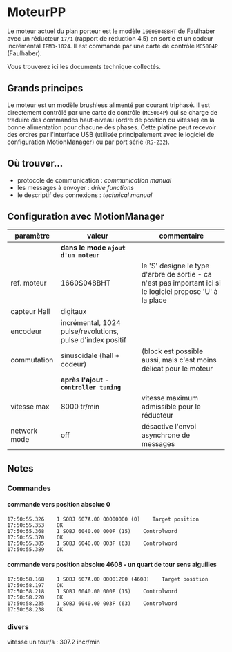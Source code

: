 # MoteurPP

Le moteur actuel du plan porteur est le modèle `1660S048BHT` de Faulhaber avec un réducteur `17/1` (rapport de réduction 4.5) en sortie et un codeur incrémental `IEM3-1024`. Il est commandé par une carte de contrôle `MC5004P` (Faulhaber).

Vous trouverez ici les documents technique collectés.

## Grands principes

Le moteur est un modèle brushless alimenté par courant triphasé. Il est directement contrôlé par une carte de contrôle (`MC5004P`) qui se charge de traduire des commandes haut-niveau (ordre de position ou vitesse) en la bonne alimentation pour chacune des phases.
Cette platine peut recevoir des ordres par l'interface USB (utilisée principalement avec le logiciel de configuration MotionManager) ou par port série (`RS-232`).

## Où trouver...

- protocole de communication : *communication manual*
- les messages à envoyer : *drive functions*
- le descriptif des connexions : *technical manual*


## Configuration avec MotionManager

| paramètre    | valeur                                                     | commentaire                                                                                                 |
| ------------ | ---------------------------------------------------------- | ----------------------------------------------------------------------------------------------------------- |
|              | **dans le mode `ajout d'un moteur`**                       |                                                                                                             |
| ref. moteur  | 1660S048BHT                                                | le 'S' designe le type d'arbre de sortie - ca n'est pas important ici si le logiciel propose 'U' à la place |
| capteur Hall | digitaux                                                   |                                                                                                             |
| encodeur     | incrémental, 1024 pulse/revolutions, pulse d'index positif |                                                                                                             |
| commutation  | sinusoidale (hall + codeur)                                | (block est possible aussi, mais c'est moins délicat pour le moteur                                          |
|              | **après l'ajout - `controller tuning`**                    |                                                                                                             |
| vitesse max  | 8000 tr/min                                                | vitesse maximum admissible pour le réducteur                                                                |
| network mode | off                                                        | désactive l'envoi asynchrone de messages                                                                    |

## Notes

### Commandes

#### commande vers position absolue 0

```tsv
17:50:55.326    1 SOBJ 607A.00 00000000 (0)    Target position
17:50:55.353    OK
17:50:55.368    1 SOBJ 6040.00 000F (15)    Controlword
17:50:55.370    OK
17:50:55.385    1 SOBJ 6040.00 003F (63)    Controlword
17:50:55.389    OK
```

#### commande vers position absolue 4608 - un quart de tour sens aiguilles

```tsv
17:50:58.168    1 SOBJ 607A.00 00001200 (4608)    Target position
17:50:58.197    OK
17:50:58.218    1 SOBJ 6040.00 000F (15)    Controlword
17:50:58.220    OK
17:50:58.235    1 SOBJ 6040.00 003F (63)    Controlword
17:50:58.238    OK
```

### divers

vitesse un tour/s : 307.2 incr/min
